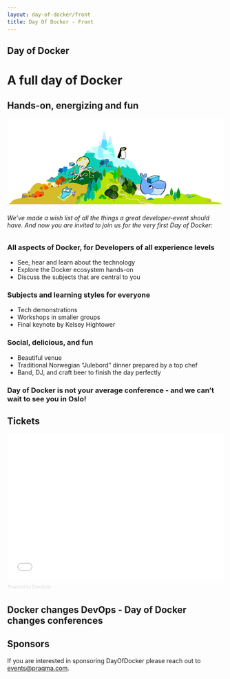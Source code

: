 ```yaml
---
layout: day-of-docker/front
title: Day Of Docker - Front
---
```


## Day of Docker

# A full day of Docker

## Hands-on, energizing and fun

![Day of Docker](/day-of-docker-osl15/images/island_1.png)

###### We’ve made a wish list of all the things a great developer-event should have. And now you are invited to join us for the very first Day of Docker:

### All aspects of Docker, for Developers of all experience levels

* See, hear and learn about the technology
* Explore the Docker ecosystem hands-on
* Discuss the subjects that are central to you

### Subjects and learning styles for everyone

* Tech demonstrations
* Workshops in smaller groups
* Final keynote by Kelsey Hightower

### Social, delicious, and fun

* Beautiful venue
* Traditional Norwegian “Julebord” dinner prepared by a top chef
* Band, DJ, and craft beer to finish the day perfectly

### Day of Docker is not your average conference - and we can’t wait to see you in Oslo!


## Tickets
<div style="width:100%; text-align:left;" ><iframe  src="//eventbrite.com/tickets-external?eid=18551159016&ref=etckt" frameborder="0" height="339" width="100%" vspace="0" hspace="0" marginheight="5" marginwidth="5" scrolling="auto" allowtransparency="true"></iframe><div style="font-family:Helvetica, Arial; font-size:10px; padding:5px 0 5px; margin:2px; width:100%; text-align:left;" ><a class="powered-by-eb" style="color: #dddddd; text-decoration: none;" target="_blank" href="http://www.eventbrite.com/r/etckt">Powered by Eventbrite</a></div></div>

## Docker changes DevOps  - Day of Docker changes conferences

## Sponsors
If you are interested in sponsoring DayOfDocker please reach out to [events@praqma.com](events@praqma.com).
